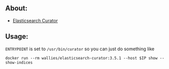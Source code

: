 ## About:

* [Elasticsearch Curator](https://github.com/elasticsearch/curator)

## Usage:

```ENTRYPOINT``` is set to ```/usr/bin/curator``` so you can just do something like

```
docker run --rm wallies/elasticsearch-curator:3.5.1 --host $IP show --show-indices
```
